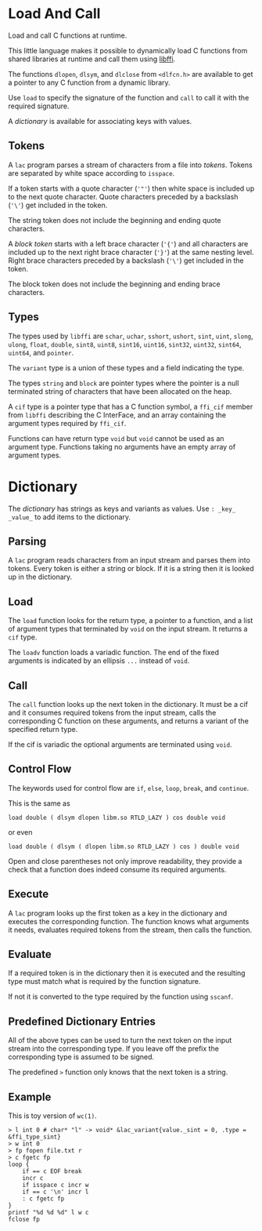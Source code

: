 # Load And Call

Load and call C functions at runtime.

This little language makes it possible to dynamically load C
functions from shared libraries at runtime and call them using
[libffi](https://github.com/libffi/libffi).

The functions `dlopen`, `dlsym`, and `dlclose` from `<dlfcn.h>` are
available to get a pointer to any C function from a dynamic library.

Use `load` to specify the signature of the function and `call` to call it
with the required signature.

A _dictionary_ is available for associating keys with values.

## Tokens

A `lac` program parses a stream of characters from a file into _tokens_.
Tokens are separated by white space according to `isspace`.

If a token starts with a quote character (`'"'`) then white space is
included up to the next quote character. Quote characters preceded by
a backslash (`'\'`) get included in the token.

The string token does not include the beginning and ending quote characters.

A _block token_ starts with a left brace character (`'{'`) and all
characters are included up to the next right brace character (`'}'`) at
the same nesting level.  Right brace characters preceded by a  backslash
(`'\'`) get included in the token.

The block token does not include the beginning and ending brace characters.

## Types

The types used by `libffi` are `schar`, `uchar`, `sshort`, `ushort`,
`sint`, `uint`, `slong`, `ulong`, `float`, `double`, `sint8`, `uint8`,
`sint16`, `uint16`, `sint32`, `uint32`, `sint64`, `uint64`, and
`pointer`.

The `variant` type is a union of these types and a field indicating the type.

The types `string` and `block` are pointer types where the
pointer is a null terminated string of characters that have been allocated
on the heap.

A `cif` type is a pointer type that has a C function symbol,
a `ffi_cif` member from `libffi` describing the C InterFace,
and an array containing the argument types required by `ffi_cif`.

Functions can have return type `void` but `void` cannot be used as an
argument type.  Functions taking no arguments have an empty array of
argument types.

# Dictionary

The _dictionary_ has strings as keys and variants as values.
Use `: _key_ _value_` to add items to the dictionary.

## Parsing

A `lac` program reads characters from an input stream and parses
them into tokens. Every token is either a string or block.
If it is a string then it is looked up in the dictionary.

## Load

The `load` function looks for the return type, a pointer to a function, and
a list of argument types that terminated by `void` on the input stream.
It returns a `cif` type.

The `loadv` function loads a variadic function. The end of the fixed arguments
is indicated by an ellipsis `...` instead of `void`.

## Call

The `call` function looks up the next token in the dictionary. It must be
a cif and it consumes required tokens from the input stream, calls
the corresponding C function on these arguments, and returns a variant
of the specified return type.

If the cif is variadic the optional arguments are terminated using `void`.

## Control Flow

The keywords used for control flow are `if`, `else`, `loop`, `break`, and `continue`.





This is the same as
```
load double ( dlsym dlopen libm.so RTLD_LAZY ) cos double void
```
or even
```
load double ( dlsym ( dlopen libm.so RTLD_LAZY ) cos ) double void
```
Open and close parentheses not only improve readability, they provide
a check that a function does indeed consume its required arguments.



## Execute

A `lac` program looks up the first token as a key in the dictionary and
executes the corresponding function. The function knows what arguments it
needs, evaluates required tokens from the stream, then calls the function.

## Evaluate

If a required token is in the dictionary then it is executed and the
resulting type must match what is required by the function signature.

If not it is converted to the type required by the function using `sscanf`.
## Predefined Dictionary Entries

All of the above types can be used to turn the next token on the input stream
into the corresponding type. If you leave off the prefix the corresponding
type is assumed to be signed.

The predefined `>` function only knows that the next token is a string.

## Example

This is toy version of `wc(1)`.

```
> l int 0 # char* "l" -> void* &lac_variant{value._sint = 0, .type = &ffi_type_sint}
> w int 0
> fp fopen file.txt r
> c fgetc fp
loop {
	if == c EOF break
	incr c
	if isspace c incr w
	if == c '\n' incr l
	: c fgetc fp
}
printf "%d %d %d" l w c
fclose fp
```
